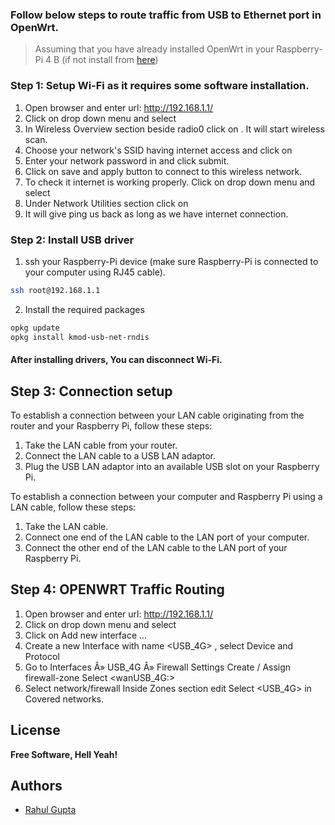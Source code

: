 ### Follow below steps to route traffic from USB to Ethernet port in OpenWrt.

> Assuming that you have already installed OpenWrt in your Raspberry-Pi 4 B (if not install from [here](https://github.com/rahulelex/installation-of-openwrt-on-raspberry-pi-4b))

### Step 1: Setup Wi-Fi as it requires some software installation.
1. Open browser and enter url: http://192.168.1.1/
2. Click on drop down menu <Network> and select <Wireless>
3. In Wireless Overview section beside radio0 click on <scan>. It will start wireless scan.
4. Choose your network's SSID having internet access and click on <Join Network>
5. Enter your network password in <WPA passphrase> and click submit.
6. Click on save and apply button to connect to this wireless network.
7. To check it internet is working properly. Click on drop down menu <Network> and select <Diagnostics>
8. Under Network Utilities section click on <ping>
9. It will give ping us back as long as we have internet connection.

### Step 2: Install USB driver
1. ssh your Raspberry-Pi device (make sure Raspberry-Pi is connected to your computer using RJ45 cable). 
```sh
ssh root@192.168.1.1
```
2. Install the required packages
```sh
opkg update
opkg install kmod-usb-net-rndis
```
#### After installing drivers, You can disconnect Wi-Fi.

## Step 3: Connection setup
To establish a connection between your LAN cable originating from the router and your Raspberry Pi, follow these steps:
1. Take the LAN cable from your router.
2. Connect the LAN cable to a USB LAN adaptor.
3. Plug the USB LAN adaptor into an available USB slot on your Raspberry Pi.

To establish a connection between your computer and Raspberry Pi using a LAN cable, follow these steps:

1. Take the LAN cable.
2. Connect one end of the LAN cable to the LAN port of your computer.
3. Connect the other end of the LAN cable to the LAN port of your Raspberry Pi.

## Step 4: OPENWRT Traffic Routing
1. Open browser and enter url: http://192.168.1.1/
2. Click on drop down menu <Network> and select <Interfaces>
3. Click on Add new interface ...
4. Create a new Interface with name <USB_4G> , select Device <eth1> and Protocol <DHCP client>
6. Go to Interfaces Â» USB_4G Â» Firewall Settings
   Create / Assign firewall-zone
   Select <wanUSB_4G:> 
7. Select network/firewall 
   Inside Zones section
   edit <wan>
   Select <USB_4G> in Covered networks. 


## License
**Free Software, Hell Yeah!**

## Authors
- [Rahul Gupta](https://github.com/rahulelex)
